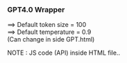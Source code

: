 ### GPT4.0 Wrapper 

==> Default token size = 100<br>
==> Default temperature = 0.9<br>
(Can change in side GPT.html)

NOTE : JS code (API) inside HTML file..